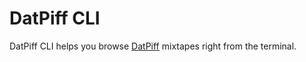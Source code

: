 # DatPiff CLI

DatPiff CLI helps you browse [DatPiff](https://www.datpiff.com/) mixtapes right from the terminal.
